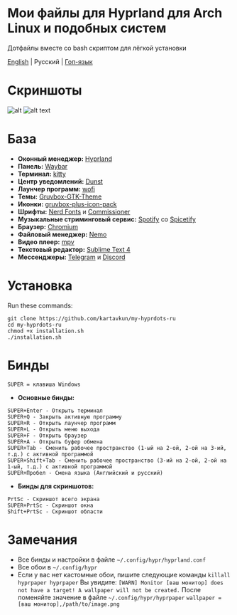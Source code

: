 # Мои файлы для Hyprland для Arch Linux и подобных систем
Дотфайлы вместе со bash скриптом для лёгкой установки

[English](https://github.com/kartavkun/my-hyprdots) | Русский | [Гоп-язык](https://github.com/kartavkun/my-hyprdots-ru/blob/main/README-YOPTA.md)

# Скриншоты
![alt](https://cdn.discordapp.com/attachments/952914055495024660/1204975467669495858/2024-02-08-070518_hyprshot.png?ex=65d6afda&is=65c43ada&hm=6c04cd78545b603b1b7ee33233b0f4afa6ef7387f62346b454f887ffae15bd54&)
![alt text](https://cdn.discordapp.com/attachments/952914055495024660/1204975467204050944/2024-02-08-070455_hyprshot.png?ex=65d6afda&is=65c43ada&hm=e9787032b9e6e20890773f7e234074e8c1c32158639c0af5d86ad7140e29df57&)

# База
- **Оконный менеджер:** [Hyprland](https://hyprland.org)
- **Панель:** [Waybar](https://github.com/Alexays/Waybar)
- **Терминал:** [kitty](https://github.com/kovidgoyal/kitty)
- **Центр уведомлений:** [Dunst](https://dunst-project.org)
- **Лаунчер программ:** [wofi](https://sr.ht/~scoopta/wofi/)
- **Темы:** [Gruvbox-GTK-Theme](https://github.com/Fausto-Korpsvart/Gruvbox-GTK-Theme) 
- **Иконки:** [gruvbox-plus-icon-pack](https://github.com/SylEleuth/gruvbox-plus-icon-pack)
- **Шрифты:** [Nerd Fonts](https://github.com/ryanoasis/nerd-fonts) и [Commissioner](https://github.com/kosbarts/Commissioner)
- **Музыкальные стриминговый сервис:** [Spotify](https://spotify.com) со [Spicetify](https://spicetify.app)
- **Браузер:** [Chromium](https://www.chromium.org/chromium-projects)
- **Файловый менеджер:** [Nemo](https://github.com/linuxmint/nemo)
- **Видео плеер:** [mpv](https://mpv.io)
- **Текстовый редактор:** [Sublime Text 4](https://www.sublimetext.com)
- **Мессенджеры:** [Telegram](https://desktop.telegram.org/) и [Discord](https://discord.com)

# Установка
Run these commands:
```
git clone https://github.com/kartavkun/my-hyprdots-ru
cd my-hyprdots-ru
chmod +x installation.sh
./installation.sh
``` 

# Бинды
`SUPER = клавиша Windows`
- **Основные бинды:**
```
SUPER+Enter - Открыть терминал
SUPER+Q - Закрыть активную программу
SUPER+R - Открыть лаунчер программ
SUPER+L - Открыть меню выхода
SUPER+F - Открыть браузер
SUPER+A - Открыть буфер обмена
SUPER+Tab - Сменить рабочее пространство (1-ый на 2-ой, 2-ой на 3-ий, т.д.) с активной программой
SUPER+Shift+Tab - Сменить рабочее пространство (3-ий на 2-ой, 2-ой на 1-ый, т.д.) с активной программой
SUPER+Пробел - Смена языка (Английский и русский)
```

- **Бинды для скриншотов:**
```
PrtSc - Скриншот всего экрана
SUPER+PrtSc - Скриншот окна
Shift+PrtSc - Скриншот области
```

# Замечания
- Все бинды и настройки в файле `~/.config/hypr/hyprland.conf`
- Все обои в `~/.config/hypr`
- Если у вас нет кастомные обои, пишите следующие команды
`
killall hyprpaper
hyprpaper
`
Вы увидите:
`
[WARN] Monitor [ваш монитор] does not have a target! A wallpaper will not be created.
`
После поменяйте значение в файле `~/.config/hypr/hyprpaper`
`
wallpaper = [ваш монитор],/path/to/image.png
`
